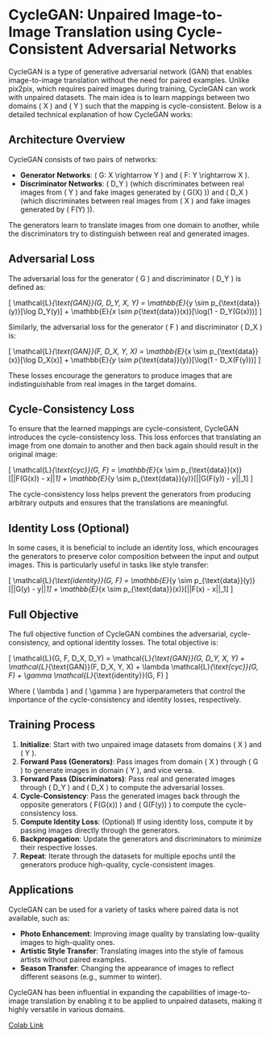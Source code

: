 # CycleGAN: Unpaired Image-to-Image Translation using Cycle-Consistent Adversarial Networks

CycleGAN is a type of generative adversarial network (GAN) that enables image-to-image translation without the need for paired examples. Unlike pix2pix, which requires paired images during training, CycleGAN can work with unpaired datasets. The main idea is to learn mappings between two domains \( X \) and \( Y \) such that the mapping is cycle-consistent. Below is a detailed technical explanation of how CycleGAN works:

## Architecture Overview

CycleGAN consists of two pairs of networks:
- **Generator Networks**: \( G: X \rightarrow Y \) and \( F: Y \rightarrow X \).
- **Discriminator Networks**: \( D_Y \) (which discriminates between real images from \( Y \) and fake images generated by \( G(X) \)) and \( D_X \) (which discriminates between real images from \( X \) and fake images generated by \( F(Y) \)).

The generators learn to translate images from one domain to another, while the discriminators try to distinguish between real and generated images.

## Adversarial Loss

The adversarial loss for the generator \( G \) and discriminator \( D_Y \) is defined as:

\[
\mathcal{L}_{\text{GAN}}(G, D_Y, X, Y) = \mathbb{E}_{y \sim p_{\text{data}}(y)}[\log D_Y(y)] + \mathbb{E}_{x \sim p_{\text{data}}(x)}[\log(1 - D_Y(G(x)))]
\]

Similarly, the adversarial loss for the generator \( F \) and discriminator \( D_X \) is:

\[
\mathcal{L}_{\text{GAN}}(F, D_X, Y, X) = \mathbb{E}_{x \sim p_{\text{data}}(x)}[\log D_X(x)] + \mathbb{E}_{y \sim p_{\text{data}}(y)}[\log(1 - D_X(F(y)))]
\]

These losses encourage the generators to produce images that are indistinguishable from real images in the target domains.

## Cycle-Consistency Loss

To ensure that the learned mappings are cycle-consistent, CycleGAN introduces the cycle-consistency loss. This loss enforces that translating an image from one domain to another and then back again should result in the original image:

\[
\mathcal{L}_{\text{cyc}}(G, F) = \mathbb{E}_{x \sim p_{\text{data}}(x)}[||F(G(x)) - x||_1] + \mathbb{E}_{y \sim p_{\text{data}}(y)}[||G(F(y)) - y||_1]
\]

The cycle-consistency loss helps prevent the generators from producing arbitrary outputs and ensures that the translations are meaningful.

## Identity Loss (Optional)

In some cases, it is beneficial to include an identity loss, which encourages the generators to preserve color composition between the input and output images. This is particularly useful in tasks like style transfer:

\[
\mathcal{L}_{\text{identity}}(G, F) = \mathbb{E}_{y \sim p_{\text{data}}(y)}[||G(y) - y||_1] + \mathbb{E}_{x \sim p_{\text{data}}(x)}[||F(x) - x||_1]
\]

## Full Objective

The full objective function of CycleGAN combines the adversarial, cycle-consistency, and optional identity losses. The total objective is:

\[
\mathcal{L}(G, F, D_X, D_Y) = \mathcal{L}_{\text{GAN}}(G, D_Y, X, Y) + \mathcal{L}_{\text{GAN}}(F, D_X, Y, X) + \lambda \mathcal{L}_{\text{cyc}}(G, F) + \gamma \mathcal{L}_{\text{identity}}(G, F)
\]

Where \( \lambda \) and \( \gamma \) are hyperparameters that control the importance of the cycle-consistency and identity losses, respectively.

## Training Process

1. **Initialize**: Start with two unpaired image datasets from domains \( X \) and \( Y \).
2. **Forward Pass (Generators)**: Pass images from domain \( X \) through \( G \) to generate images in domain \( Y \), and vice versa.
3. **Forward Pass (Discriminators)**: Pass real and generated images through \( D_Y \) and \( D_X \) to compute the adversarial losses.
4. **Cycle-Consistency**: Pass the generated images back through the opposite generators \( F(G(x)) \) and \( G(F(y)) \) to compute the cycle-consistency loss.
5. **Compute Identity Loss**: (Optional) If using identity loss, compute it by passing images directly through the generators.
6. **Backpropagation**: Update the generators and discriminators to minimize their respective losses.
7. **Repeat**: Iterate through the datasets for multiple epochs until the generators produce high-quality, cycle-consistent images.

## Applications

CycleGAN can be used for a variety of tasks where paired data is not available, such as:
- **Photo Enhancement**: Improving image quality by translating low-quality images to high-quality ones.
- **Artistic Style Transfer**: Translating images into the style of famous artists without paired examples.
- **Season Transfer**: Changing the appearance of images to reflect different seasons (e.g., summer to winter).

CycleGAN has been influential in expanding the capabilities of image-to-image translation by enabling it to be applied to unpaired datasets, making it highly versatile in various domains.


[Colab Link](https://colab.research.google.com/github/tensorflow/docs/blob/master/site/en/tutorials/generative/cyclegan.ipynb)
